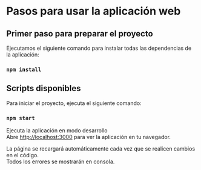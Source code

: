 # Pasos para usar la aplicación web

## Primer paso para preparar el proyecto

Ejecutamos el siguiente comando para instalar todas las dependencias de la aplicación:

### `npm install`

## Scripts disponibles

Para iniciar el proyecto, ejecuta el siguiente comando:

### `npm start`

Ejecuta la aplicación en modo desarrollo\
Abre [http://localhost:3000](http://localhost:3000) para ver la aplicación en tu navegador.

La página se recargará automáticamente cada vez que se realicen cambios en el código.\
Todos los errores se mostrarán en consola.
